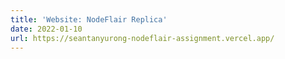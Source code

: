 ```yaml
---
title: 'Website: NodeFlair Replica'
date: 2022-01-10
url: https://seantanyurong-nodeflair-assignment.vercel.app/
---
```

